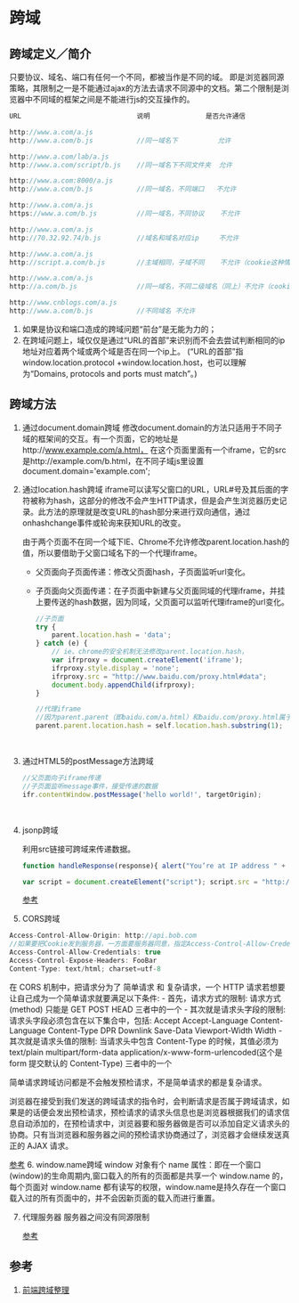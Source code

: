 # 跨域

## 跨域定义／简介

只要协议、域名、端口有任何一个不同，都被当作是不同的域。
即是浏览器同源策略，其限制之一是不能通过ajax的方法去请求不同源中的文档。第二个限制是浏览器中不同域的框架之间是不能进行js的交互操作的。

```Javascript
URL                             说明              是否允许通信

http://www.a.com/a.js
http://www.a.com/b.js           //同一域名下          允许

http://www.a.com/lab/a.js
http://www.a.com/script/b.js    //同一域名下不同文件夹  允许

http://www.a.com:8000/a.js
http://www.a.com/b.js           //同一域名，不同端口   不允许

http://www.a.com/a.js
https://www.a.com/b.js          //同一域名，不同协议    不允许

http://www.a.com/a.js
http://70.32.92.74/b.js         //域名和域名对应ip     不允许

http://www.a.com/a.js
http://script.a.com/b.js        //主域相同，子域不同    不允许（cookie这种情况下也不允许访问）

http://www.a.com/a.js
http://a.com/b.js               //同一域名，不同二级域名（同上）不允许（cookie这种情况下也不允许访问）

http://www.cnblogs.com/a.js
http://www.a.com/b.js           //不同域名 不允许
```

1. 如果是协议和端口造成的跨域问题“前台”是无能为力的；
2. 在跨域问题上，域仅仅是通过“URL的首部”来识别而不会去尝试判断相同的ip地址对应着两个域或两个域是否在同一个ip上。
   (“URL的首部”指window.location.protocol +window.location.host，也可以理解为“Domains, protocols and ports must match”。)


## 跨域方法

1. 通过document.domain跨域
   修改document.domain的方法只适用于不同子域的框架间的交互。有一个页面，它的地址是http://www.example.com/a.html， 在这个页面里面有一个iframe，它的src是http://example.com/b.html，在不同子域js里设置document.domain='example.com';
2. 通过location.hash跨域
   iframe可以读写父窗口的URL，URL#号及其后面的字符被称为hash，这部分的修改不会产生HTTP请求，但是会产生浏览器历史记录。此方法的原理就是改变URL的hash部分来进行双向通信，通过onhashchange事件或轮询来获知URL的改变。

   由于两个页面不在同一个域下IE、Chrome不允许修改parent.location.hash的值，所以要借助于父窗口域名下的一个代理iframe。

   - 父页面向子页面传递：修改父页面hash，子页面监听url变化。

   - 子页面向父页面传递：在子页面中新建与父页面同域的代理iframe，并挂上要传送的hash数据，因为同域，父页面可以监听代理iframe的url变化。

     ```javascript
     //子页面
     try {  
         parent.location.hash = 'data';  
     } catch (e) {  
         // ie、chrome的安全机制无法修改parent.location.hash，  
         var ifrproxy = document.createElement('iframe');  
         ifrproxy.style.display = 'none';  
         ifrproxy.src = "http://www.baidu.com/proxy.html#data";  
         document.body.appendChild(ifrproxy);  
     }

     //代理iframe
     //因为parent.parent（即baidu.com/a.html）和baidu.com/proxy.html属于同一个域，所以可以改变其location.hash的值  
     parent.parent.location.hash = self.location.hash.substring(1);
     ```

   ​

3. 通过HTML5的postMessage方法跨域

   ```Javascript
   //父页面向子iframe传递
   //子页面监听message事件，接受传递的数据
   ifr.contentWindow.postMessage('hello world!', targetOrigin); 
   ```

   ​

4. jsonp跨域

   利用src链接可跨域来传递数据。

   ```Javascript
   function handleResponse(response){ alert("You’re at IP address " + response.ip + ", which is in " + response.city + ", " + response.region_name); }

   var script = document.createElement("script"); script.src = "http://freegeoip.net/json/?callback=handleResponse"; document.body.insertBefore(script, document.body.firstChild);
   ```

   [参考](https://juejin.im/post/5c07fa04e51d451de968906b)

5. CORS跨域

  ```javascript
  Access-Control-Allow-Origin: http://api.bob.com
  //如果要把Cookie发到服务器，一方面要服务器同意，指定Access-Control-Allow-Credentials字段。另一方面，开发者必须在AJAX请求中打开withCredentials属性。
  Access-Control-Allow-Credentials: true
  Access-Control-Expose-Headers: FooBar
  Content-Type: text/html; charset=utf-8
  ```

  在 CORS 机制中，把请求分为了 简单请求 和 复杂请求，一个 HTTP 请求若想要让自己成为一个简单请求就要满足以下条件:
    - 首先，请求方式的限制: 请求方式(method) 只能是 GET POST HEAD 三者中的一个
    - 其次就是请求头字段的限制: 请求头字段必须包含在以下集合中，包括: Accept Accept-Language Content-Language Content-Type DPR Downlink Save-Data Viewport-Width Width
    - 其次就是请求头值的限制: 当请求头中包含 Content-Type 的时候，其值必须为 text/plain multipart/form-data application/x-www-form-urlencoded(这个是 form 提交默认的 Content-Type) 三者中的一个

  简单请求跨域访问都是不会触发预检请求，不是简单请求的都是复杂请求。

  浏览器在接受到我们发送的跨域请求的指令时，会判断请求是否属于跨域请求，如果是的话便会发出预检请求，预检请求的请求头信息也是浏览器根据我们的请求信息自动添加的，在预检请求中，浏览器要和服务器做是否可以添加自定义请求头的协商。只有当浏览器和服务器之间的预检请求协商通过了，浏览器才会继续发送真正的 AJAX 请求。

  [参考](https://juejin.im/post/5c0b5a8851882548e9380afb)
6. window.name跨域
  window 对象有个 name 属性：即在一个窗口(window)的生命周期内,窗口载入的所有的页面都是共享一个 window.name 的，每个页面对 window.name 都有读写的权限，window.name是持久存在一个窗口载入过的所有页面中的，并不会因新页面的载入而进行重置。

7. 代理服务器
   服务器之间没有同源限制

   [参考](https://juejin.im/post/5c153c456fb9a049ca373eed)

## 参考

1. [前端跨域整理][1]

   [1]: https://gold.xitu.io/post/5815f4abbf22ec006893b431 "前端跨域整理"
